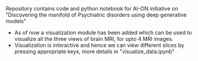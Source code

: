 Repository contains code and python notebook for AI-ON initiative on "Discovering the manifold of Psychiatric disorders using deep generative models"
- As of now a visualization module has been added which can be used to visualize all the three views of brain MRI, for upto 4 MRI images. 
- Visualization is interactive and hence we can view different slices by pressing appropriate keys, more details in "visualize_data.ipynb"